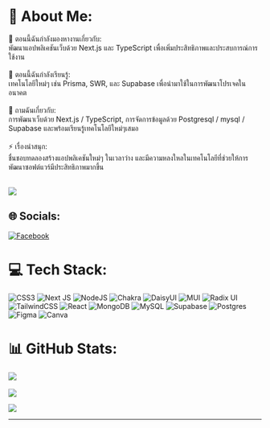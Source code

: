 # 💫 About Me:
🔭 ตอนนี้ฉันกำลังมองหางานเกี่ยวกับ:<br>พัฒนาแอปพลิเคชันเว็บด้วย Next.js และ TypeScript เพื่อเพิ่มประสิทธิภาพและประสบการณ์การใช้งาน<br><br>🌱 ตอนนี้ฉันกำลังเรียนรู้:<br>เทคโนโลยีใหม่ๆ เช่น Prisma, SWR, และ Supabase เพื่อนำมาใช้ในการพัฒนาโปรเจคในอนาคต<br><br>💬 ถามฉันเกี่ยวกับ:<br>การพัฒนาเว็บด้วย Next.js / TypeScript, การจัดการข้อมูลด้วย Postgresql / mysql / Supabase และพร้อมเรียนรู้เทคโนโลยีใหม่ๆเสมอ<br><br>⚡ เรื่องน่าสนุก:<br>ชื่นชอบทดลองสร้างแอปพลิเคชันใหม่ๆ ในเวลาว่าง และมีความหลงใหลในเทคโนโลยีที่ช่วยให้การพัฒนาซอฟต์แวร์มีประสิทธิภาพมากขึ้น<br><br> 

<img src="https://preview.redd.it/for-hire-pixel-art-commissions-open-for-one-slot-only-v0-n91yji2yz6yb1.gif?width=640&crop=smart&auto=webp&s=ad9f85bb9b44eec155001e1af42bcac368ee75e1"/>

## 🌐 Socials:
[![Facebook](https://img.shields.io/badge/Facebook-%231877F2.svg?logo=Facebook&logoColor=white)](https://facebook.com/https://www.facebook.com/profile.php?id=100089303584163) 

# 💻 Tech Stack:
![CSS3](https://img.shields.io/badge/css3-%231572B6.svg?style=for-the-badge&logo=css3&logoColor=white) ![Next JS](https://img.shields.io/badge/Next-black?style=for-the-badge&logo=next.js&logoColor=white) ![NodeJS](https://img.shields.io/badge/node.js-6DA55F?style=for-the-badge&logo=node.js&logoColor=white) ![Chakra](https://img.shields.io/badge/chakra-%234ED1C5.svg?style=for-the-badge&logo=chakraui&logoColor=white) ![DaisyUI](https://img.shields.io/badge/daisyui-5A0EF8?style=for-the-badge&logo=daisyui&logoColor=white) ![MUI](https://img.shields.io/badge/MUI-%230081CB.svg?style=for-the-badge&logo=mui&logoColor=white) ![Radix UI](https://img.shields.io/badge/radix%20ui-161618.svg?style=for-the-badge&logo=radix-ui&logoColor=white) ![TailwindCSS](https://img.shields.io/badge/tailwindcss-%2338B2AC.svg?style=for-the-badge&logo=tailwind-css&logoColor=white) ![React](https://img.shields.io/badge/react-%2320232a.svg?style=for-the-badge&logo=react&logoColor=%2361DAFB) ![MongoDB](https://img.shields.io/badge/MongoDB-%234ea94b.svg?style=for-the-badge&logo=mongodb&logoColor=white) ![MySQL](https://img.shields.io/badge/mysql-4479A1.svg?style=for-the-badge&logo=mysql&logoColor=white) ![Supabase](https://img.shields.io/badge/Supabase-3ECF8E?style=for-the-badge&logo=supabase&logoColor=white) ![Postgres](https://img.shields.io/badge/postgres-%23316192.svg?style=for-the-badge&logo=postgresql&logoColor=white) ![Figma](https://img.shields.io/badge/figma-%23F24E1E.svg?style=for-the-badge&logo=figma&logoColor=white) ![Canva](https://img.shields.io/badge/Canva-%2300C4CC.svg?style=for-the-badge&logo=Canva&logoColor=white)
# 📊 GitHub Stats:
![](https://github-readme-stats.vercel.app/api?username=XAN44&theme=slateorange&hide_border=true&include_all_commits=true&count_private=false)<br/>
<br/>
![](https://github-readme-stats.vercel.app/api/top-langs/?username=XAN44&theme=slateorange&hide_border=true&include_all_commits=true&count_private=false&layout=compact)

 
  
 <img src='https://i.pinimg.com/originals/10/d5/1a/10d51aa37731b05a5d085e15186e211c.gif'/>



---
 
<!-- Proudly created with GPRM ( https://gprm.itsvg.in ) -->

